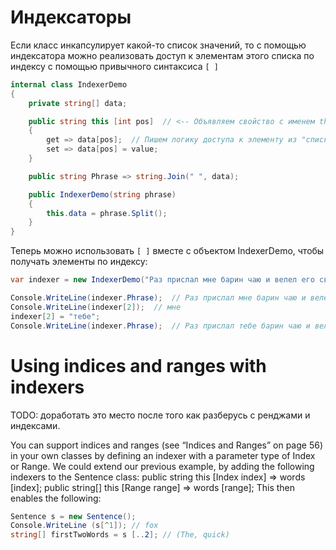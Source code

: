 # Индексаторы

Если класс инкапсулирует какой-то список значений, то с помощью индексатора можно реализовать доступ к элементам этого списка по индексу с помощью привычного синтаксиса `[ ]`

```c#
internal class IndexerDemo
{
    private string[] data;

    public string this [int pos]  // <-- Объявляем свойство с именем this и параметром под позицию
    {
        get => data[pos];  // Пишем логику доступа к элементу из "списка", используя позицию
        set => data[pos] = value;
    }

    public string Phrase => string.Join(" ", data);

    public IndexerDemo(string phrase)
    {
        this.data = phrase.Split();
    }
}
```

Теперь можно использовать `[ ]` вместе с объектом IndexerDemo, чтобы получать элементы по индексу:

```c#
var indexer = new IndexerDemo("Раз прислал мне барин чаю и велел его сварить");

Console.WriteLine(indexer.Phrase);  // Раз прислал мне барин чаю и велел его сварить
Console.WriteLine(indexer[2]);  // мне
indexer[2] = "тебе";
Console.WriteLine(indexer.Phrase);  // Раз прислал тебе барин чаю и велел его сварить
```



# Using indices and ranges with indexers

TODO: доработать это место после того как разберусь с ренджами и индексами.

You can support indices and ranges (see “Indices and Ranges” on page 56) in your
own classes by defining an indexer with a parameter type of Index or Range. We
could extend our previous example, by adding the following indexers to the
Sentence class:
public string this [Index index] => words [index];
public string[] this [Range range] => words [range];
This then enables the following:

```c#
Sentence s = new Sentence();
Console.WriteLine (s[^1]); // fox
string[] firstTwoWords = s [..2]; // (The, quick)
```


